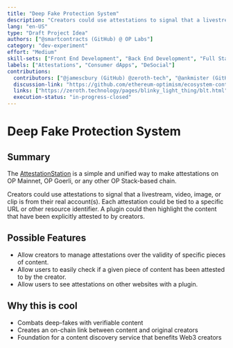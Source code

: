 ```yaml
---
title: "Deep Fake Protection System"
description: "Creators could use attestations to signal that a livestream, video, image, or clip is from their real account(s). Each attestation could be tied to a specific URL or other resource identifier. "
lang: "en-US"
type: "Draft Project Idea"
authors: ["@smartcontracts (GitHub) @ OP Labs"]
category: "dev-experiment"
effort: "Medium"
skill-sets: ["Front End Development", "Back End Development", "Full Stack Development", "Smart Contract Development"]
labels: ["Attestations", "Consumer dApps", "DeSocial"]
contributions:
  contributors: ["@jamescbury (GitHub) @zeroth-tech", "@ankmister (GitHub) @zeroth-tech", "@patmacs (GitHub) @zeroth-tech"]
  discussion-link: "https://github.com/ethereum-optimism/ecosystem-contributions/discussions/259"
  links: ["https://zeroth.technology/pages/blinky_light_thing/blt.html","https://github.com/zeroth-tech/BLT"]
  execution-status: "in-progress-closed"
---
```


# Deep Fake Protection System

## Summary

The [AttestationStation](https://docs.optimism.io/chain/identity/overview) is a simple and unified way to make attestations on OP Mainnet, OP Goerli, or any other OP Stack-based chain.

Creators could use attestations to signal that a livestream, video, image, or clip is from their real account(s). Each attestation could be tied to a specific URL or other resource identifier. A plugin could then highlight the content that have been explicitly attested to by creators.

## Possible Features

- Allow creators to manage attestations over the validity of specific pieces of content.
- Allow users to easily check if a given piece of content has been attested to by the creator.
- Allow users to see attestations on other websites with a plugin.

## Why this is cool

- Combats deep-fakes with verifiable content
- Creates an on-chain link between content and original creators
- Foundation for a content discovery service that benefits Web3 creators
